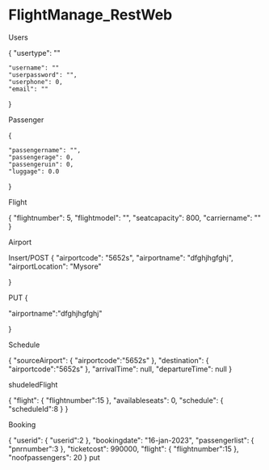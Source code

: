 # FlightManage_RestWeb
Users

{
    "usertype": ""
    
    "username": ""
    "userpassword": "",
    "userphone": 0,
    "email": ""
}


Passenger

{
   
    "passengername": "",
    "passengerage": 0,
    "passengeruin": 0,
    "luggage": 0.0
}

Flight

{
        "flightnumber": 5,
        "flightmodel": "",
        "seatcapacity": 800,
        "carriername": ""
}

Airport

Insert/POST
{
 "airportcode": "5652s",
    "airportname": "dfghjhgfghj",
    "airportLocation": "Mysore"

}


PUT
{


"airportname":"dfghjhgfghj"


}


Schedule

{
       "sourceAirport": {
           "airportcode":"5652s"
       },
    "destination": {
           "airportcode":"5652s"
       },
    "arrivalTime": null,
    "departureTime": null
}



shudeledFlight

{
  "flight": {
      "flightnumber":15
  },
    "availableseats": 0,
    "schedule": {
        "scheduleId":8
    }
}


Booking

{
     "userid": {
         "userid":2
     },
    "bookingdate": "16-jan-2023",
    "passengerlist": {
        "pnrnumber":3
    },
    "ticketcost": 990000,
    "flight": {
        "flightnumber":15
    },
    "noofpassengers": 20
}
put

